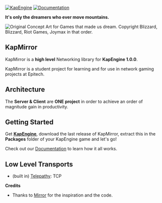 [![KapEngine](https://img.shields.io/badge/KapEngine-brightgreen.svg)](https://github.com/benji-35/KapEngine/)
[![Documentation](https://img.shields.io/badge/docs-brightgreen.svg)](https://chaika9.gitbook.io/kapmirror/)

**It's only the dreamers who ever move mountains.**

<img src="https://user-images.githubusercontent.com/16416509/119117854-3e4e2b80-ba5c-11eb-8236-ce6cfd2b6b07.png" title="Original Concept Art for Games that made us dream. Copyright Blizzard, Blizzard, Riot Games, Joymax in that order."/>

## KapMirror
KapMirror is a **high level** Networking library for **KapEngine 1.0.0**.

KapMirror is a student project for learning and for use in network gaming projects at Epitech.

## Architecture
The **Server & Client** are **ONE project** in order to achieve an order of magnitude gain in productivity.

## Getting Started
Get **[KapEngine](https://github.com/benji-35/KapEngine/)**, download the last release of KapMirror, extract this in the **Packages** folder of your KapEngine game and let's go!

Check out our [Documentation](https://chaika9.gitbook.io/kapmirror/) to learn how it all works.

## Low Level Transports
* (built in) [Telepathy](): TCP

**Credits**
* Thanks to [Mirror](https://github.com/vis2k/Mirror/) for the inspiration and the code.

